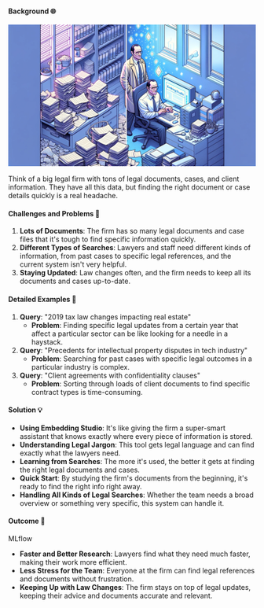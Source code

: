 #### Background 🌐

![legal firm illustration](../images/legal-firm.png)

Think of a big legal firm with tons of legal documents, cases, and client information. They have all this data, but finding the right document or case details quickly is a real headache.

#### Challenges and Problems 🤔

1. **Lots of Documents**: The firm has so many legal documents and case files that it's tough to find specific information quickly.
2. **Different Types of Searches**: Lawyers and staff need different kinds of information, from past cases to specific legal references, and the current system isn't very helpful.
3. **Staying Updated**: Law changes often, and the firm needs to keep all its documents and cases up-to-date.

#### Detailed Examples 🧳

1. **Query**: "2019 tax law changes impacting real estate"
   - **Problem**: Finding specific legal updates from a certain year that affect a particular sector can be like looking for a needle in a haystack.
2. **Query**: "Precedents for intellectual property disputes in tech industry"
   - **Problem**: Searching for past cases with specific legal outcomes in a particular industry is complex.
3. **Query**: "Client agreements with confidentiality clauses"
   - **Problem**: Sorting through loads of client documents to find specific contract types is time-consuming.

#### Solution 💡

- **Using Embedding Studio**: It's like giving the firm a super-smart assistant that knows exactly where every piece of information is stored.
- **Understanding Legal Jargon**: This tool gets legal language and can find exactly what the lawyers need.
- **Learning from Searches**: The more it's used, the better it gets at finding the right legal documents and cases.
- **Quick Start**: By studying the firm's documents from the beginning, it's ready to find the right info right away.
- **Handling All Kinds of Legal Searches**: Whether the team needs a broad overview or something very specific, this system can handle it.

#### Outcome 🚀
MLflow
- **Faster and Better Research**: Lawyers find what they need much faster, making their work more efficient.
- **Less Stress for the Team**: Everyone at the firm can find legal references and documents without frustration.
- **Keeping Up with Law Changes**: The firm stays on top of legal updates, keeping their advice and documents accurate and relevant.